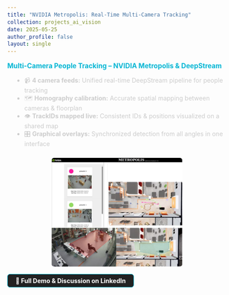 ```yaml
---
title: "NVIDIA Metropolis: Real-Time Multi-Camera Tracking"
collection: projects_ai_vision
date: 2025-05-25
author_profile: false
layout: single
---
```


<div style="margin: 1em 0 0.6em 0; font-weight:bold; color:#06b6d4; font-size:1.10em;">
  Multi-Camera People Tracking – NVIDIA Metropolis & DeepStream
</div>

<ul style="color:#ccc; margin-left:1.1em; margin-bottom:0.7em; font-size:1em;">
  <li>📹 <b>4 camera feeds:</b> Unified real-time DeepStream pipeline for people tracking</li>
  <li>🗺️ <b>Homography calibration:</b> Accurate spatial mapping between cameras & floorplan</li>
  <li>👁️ <b>TrackIDs mapped live:</b> Consistent IDs & positions visualized on a shared map</li>
  <li>🎛️ <b>Graphical overlays:</b> Synchronized detection from all angles in one interface</li>
</ul>

<div align="center">
   <img src="/assets/metropolis.jpg" alt="Multi-Camera Tracking Demo" style="border-radius: 2%; width: 300px; margin-top: 15px;">
</div>

<div style="display:flex; flex-wrap:wrap; gap:12px; margin:14px 0 4px 0;">
  <a target="_blank" rel="noopener noreferrer" href="https://www.linkedin.com/posts/arthur-zarankin_nvidia-metropolis-computervision-activity-7334719644592685058-L0R5/?utm_source=share&utm_medium=member_desktop&rcm=ACoAADRBA_cB4X23WmdFbuX6QgeP7l2Ntu_tqGI"
     style="display:inline-block; color:#fff; background:#222; border:1px solid #06b6d4; border-radius:6px; padding:6px 18px; font-weight:bold; text-decoration:none;">
     🔗 Full Demo & Discussion on LinkedIn
  </a>
</div>
